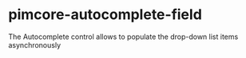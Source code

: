 # pimcore-autocomplete-field
The Autocomplete control allows to populate the drop-down list items asynchronously
